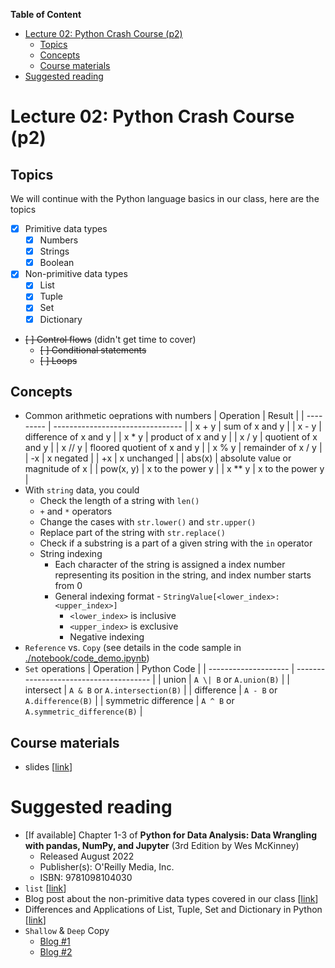 **Table of Content**
- [Lecture 02: Python Crash Course (p2)](#lecture-02-python-crash-course-p2)
  - [Topics](#topics)
  - [Concepts](#concepts)
  - [Course materials](#course-materials)
- [Suggested reading](#suggested-reading)

# Lecture 02: Python Crash Course (p2)

## Topics
We will continue with the Python language basics in our class, here are the topics
* [x] Primitive data types
  * [x] Numbers
  * [x] Strings
  * [x] Boolean
* [x] Non-primitive data types
  * [x] List
  * [x] Tuple
  * [x] Set
  * [x] Dictionary
* ~~[ ] Control flows~~ (didn't get time to cover)
  * ~~[ ] Conditional statements~~
  * ~~[ ] Loops~~

## Concepts
* Common arithmetic oeprations with numbers
  | Operation | Result                           |
  | --------- | -------------------------------- |
  | x + y     | sum of x and y                   |
  | x - y     | difference of x and y            |
  | x * y     | product of x and y               |
  | x / y     | quotient of x and y              |
  | x // y    | floored quotient of x and y      |
  | x % y     | remainder of x / y               |
  | -x        | x negated                        |
  | +x        | x unchanged                      |
  | abs(x)    | absolute value or magnitude of x |
  | pow(x, y) | x to the power y                 |
  | x ** y    | x to the power y                 |
* With `string` data, you could
  * Check the length of a string with `len()`
  * `+` and `*` operators
  * Change the cases with `str.lower()` and `str.upper()`
  * Replace part of the string with `str.replace()`
  * Check if a substring is a part of a given string with the `in` operator
  * String indexing
    * Each character of the string is assigned a index number representing its position in the string, and index number starts from 0
    * General indexing format - `StringValue[<lower_index>:<upper_index>]`
      * `<lower_index>` is inclusive
      * `<upper_index>` is exclusive
      * Negative indexing
* `Reference` vs. `Copy` (see details in the code sample in [./notebook/code_demo.ipynb](./notebook/code_demo.ipynb))
* `Set` operations
  | Operation            | Python Code                            |
  | -------------------- | -------------------------------------- |
  | union                | `A \| B` or `A.union(B)`               |
  | intersect            | `A & B` or `A.intersection(B)`         |
  | difference           | `A - B` or `A.difference(B)`           |
  | symmetric difference | `A ^ B` or `A.symmetric_difference(B)` |


## Course materials
* slides [[link](https://docs.google.com/presentation/d/1MtZjQIogqJ5UZQ9jz4DkItPFH_b0XlTxbfzPgU207AQ/edit?usp=sharing)]

# Suggested reading
* [If available] Chapter 1-3 of **Python for Data Analysis: Data Wrangling with pandas, NumPy, and Jupyter** (3rd Edition by Wes McKinney)
  * Released August 2022
  * Publisher(s): O'Reilly Media, Inc.
  * ISBN: 9781098104030
* `list` [[link](https://www.geeksforgeeks.org/python-lists/)]
* Blog post about the non-primitive data types covered in our class [[link](https://www.geeksforgeeks.org/python-tuples/)]
* Differences and Applications of List, Tuple, Set and Dictionary in Python [[link](https://www.geeksforgeeks.org/differences-and-applications-of-list-tuple-set-and-dictionary-in-python/)]
* `Shallow` & `Deep` Copy
  * [Blog #1](https://towardsdatascience.com/assignment-shallow-or-deep-a-story-about-pythons-memory-management-b8fad87bfa6c)
  * [Blog #2](https://www.programiz.com/python-programming/shallow-deep-copy)
